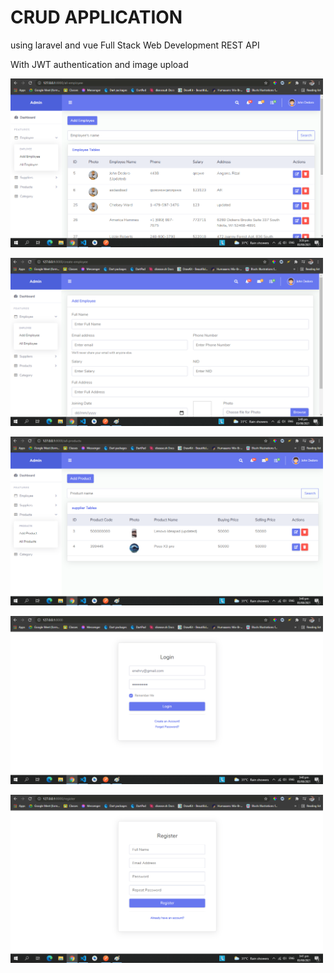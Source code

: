 <h1>CRUD APPLICATION</h1>
<p>using laravel and vue Full Stack Web Development REST API</p>
<p>With JWT authentication and image upload</p>

<p float="left">
<img src="/1.png" width="500">
</p>
<p float="left">
<img src="/2.png" width="500">
</p>
<p float="left">
<img src="/3.png" width="500">
</p>
<p float="left">
<img src="/4.png" width="500">
</p>
<p float="left">
<img src="/5.png" width="500">
</p>
